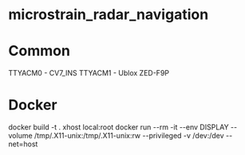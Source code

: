 # microstrain_radar_navigation
# Common
TTYACM0 - CV7_INS
TTYACM1 - Ublox ZED-F9P

# Docker
docker build -t <name> .
xhost local:root
docker run --rm -it --env DISPLAY --volume /tmp/.X11-unix:/tmp/.X11-unix:rw --privileged -v /dev:/dev --net=host <name>
